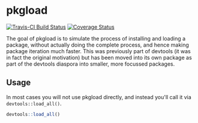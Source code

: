 # pkgload

[![Travis-CI Build Status](https://travis-ci.org/r-pkgs/pkgload.svg?branch=master)](https://travis-ci.org/r-pkgs/pkgload)
[![Coverage Status](https://img.shields.io/codecov/c/github/r-pkgs/pkgload/master.svg)](https://codecov.io/github/r-pkgs/pkgload?branch=master)

The goal of pkgload is to simulate the process of installing and loading a package, without actually doing the complete process, and hence making package iteration much faster. This was previously part of devtools (it was in fact the original motivation) but has been moved into its own package as part of the devtools diaspora into smaller, more focussed packages.

## Usage

In most cases you will not use pkgload directly, and instead you'll call it via `devtools::load_all()`.

``` r
devtools::load_all()
```
